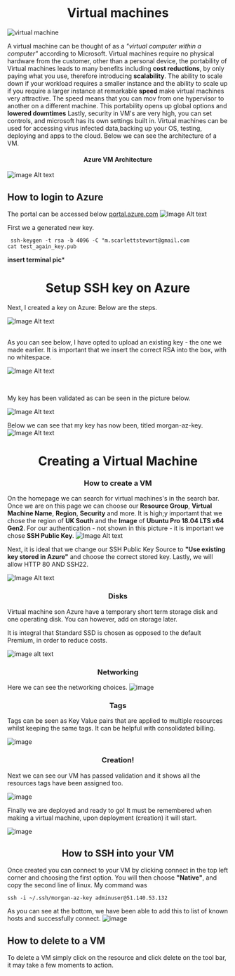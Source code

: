 

# <center>  Virtual machines <center>

![virtual machine](https://cdn-dynmedia-1.microsoft.com/is/image/microsoftcorp/what-is-a-virtual-machine_overview-img?resMode=sharp2&op_usm=1.5,0.65,15,0&wid=1280&hei=431&qlt=95)

A virtual machine can be thought of as a *"virtual computer within a computer"* according to Microsoft. Virtual machines require no physical hardware from the customer, other than a personal device, the portability of Virtual machines leads to many benefits including **cost reductions**, by only paying what you use, therefore introducing **scalability**. The ability to scale down if your workload requires a smaller instance and the ability to scale up if you require a larger instance at remarkable **speed** make virtual machines very attractive. The speed means that you can mov from one hypervisor to another on a different machine. This portability opens up global options and **lowered downtimes** Lastly, security in VM's are very high, you can set controls, and microsoft has its own settings built in. Virtual machines can be used for accessing virus infected data,backing up your OS, testing, deploying and apps to the cloud. Below we can see the architecture of a VM.

#### <center>  Azure VM Architecture <center/>

![image Alt text](../images/vm_complete.png)

## How to login to Azure
The portal can be accessed below
[portal.azure.com](aws.amazon.com/partners/success/nasa-image-library/)
![Image Alt text](../images/Microsoft_Azure.png)



First we a generated new key.
``` 
 ssh-keygen -t rsa -b 4096 -C "m.scarlettstewart@gmail.com
cat test_again_key.pub
``` 
**insert terminal pic***

# <center> Setup SSH key on Azure <center>
Next, I created a key on Azure: Below are the steps.

![Image Alt text](../images/Create_an_SSH_key.png)

<br>
As you can see below, I have opted to upload an existing key - the one we made earlier. It is important that we insert the correct RSA into the box, with no whitespace.
<br>

![Image Alt text](../images/home_ssh.png)

<br>

My key has been validated as can be seen in the picture below.

![Image Alt text](../images/validation_keys.png)

Below we can see that my key has now been, titled morgan-az-key.
![Image Alt text](../images/creation_keys.png)


# <center> Creating a Virtual Machine <center/>



### <center>How to create a VM <center/>

On the homepage we can search for virtual machines's in the search bar. Once we are on this page we can choose our **Resource Group**, **Virtual Machine Name**, **Region**, **Security** and more. It is high;y importamt that we chose the region of **UK South** and the **Image** of **Ubuntu Pro 18.04 LTS x64 Gen2**. For our authentication - not shown in this picture - it is important we chose **SSH Public Key**.
![Image Alt text](../images/beginning.png)

Next, it is ideal that we change our SSH Public Key Source to **"Use existing key stored in Azure"** and choose the correct stored key. Lastly, we will allow HTTP 80 AND SSH22.

![Image Alt text](../images/Azure%20now%20automatically%20generates%20an%20SSH%20key%20pair%20for%20you%20and%20allows%20you%20to.png)

### <center> Disks <center/>

Virtual machine son Azure have a temporary short term storage disk and one operating disk. You can however, add on storage later.

It is integral that Standard SSD is chosen as opposed to the default Premium, in order to reduce costs.

![image alt text](../images/disks.png)

### <center> Networking <center/>

Here we can see the networking choices.
![image](../images/%20_Virtual_machines.png)


### <center> Tags <center/>

Tags can be seen as Key Value pairs that are applied to multiple resources whilst keeping the same tags. It can be helpful with consolidated billing.

![image](../images/Home_Virtual_machines.png)

### <center> Creation! <center/>

Next we can see our VM has passed validation and it shows all the resources tags have been assigned too.

![image](../images/vm_valid.png)

Finally we are deployed and ready to go! It must be remembered when making a virtual machine, upon deployment (creation) it will start.

![image](../images/deployment_complete.png)

## <center> How to SSH into your VM <center/>

Once created you can connect to your VM by clicking connect in the top left corner and choosing the first option. You will then choose **"Native"**, and copy the second line of linux.
My command was 
``` 
ssh -i ~/.ssh/morgan-az-key adminuser@51.140.53.132
``` 
As you can see at the bottom, we have been able to add this to list of known hosts and successfully connect.
![image](../images/terminal.png)


## How to delete to a VM

To delete a VM simply click on the resource and click  delete on the tool bar, it may take a few moments to action. 




